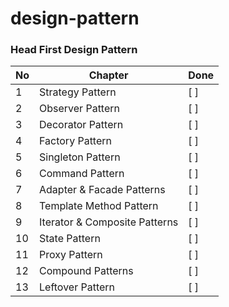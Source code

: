 # design-pattern

### Head First Design Pattern


|No | Chapter                       | Done|
|---|-------------------------------|-----|
| 1 | Strategy Pattern              | [ ] |
| 2 | Observer Pattern              | [ ] |
| 3 | Decorator Pattern             | [ ] |
| 4 | Factory Pattern               | [ ] |
| 5 | Singleton Pattern             | [ ] |
| 6 | Command  Pattern              | [ ] |
| 7 | Adapter & Facade Patterns     | [ ] |
| 8 | Template Method Pattern       | [ ] |
| 9 | Iterator & Composite Patterns | [ ] |
| 10 | State Pattern                | [ ] |
| 11 | Proxy Pattern                | [ ] |
| 12 | Compound Patterns            | [ ] |
| 13 | Leftover Pattern             | [ ] |

